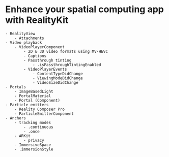 # Enhance your spatial computing app with RealityKit
	- RealityView
		- Attachments
	- Video playback
		- VideoPlayerComponent
			- 2D & 3D video formats using MV-HEVC
			- Captions
			- Passthrough tinting
				- .isPassthroughTintingEnabled
			- VideoPlayerEvents
				- ContentTypeDidChange
				- ViewingModeDidChange
				- VideoSizeDidChange
	- Portals
		- ImageBasedLight
		- PortalMaterial
		- Portal (Component)
	- Particle emitters
		- Reality Composer Pro
		- ParticleEmitterComponent
	- Anchors
		- tracking modes
			- .continuous
			- .once
		- ARKit
			- privacy
		- ImmersiveSpace
		- .immersionStyle